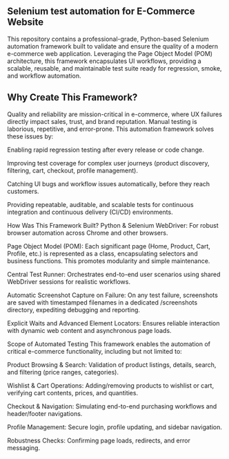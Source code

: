 ## Selenium test automation for E-Commerce Website
This repository contains a professional-grade, Python-based Selenium automation framework built to validate and ensure the quality of a modern e-commerce web application. Leveraging the Page Object Model (POM) architecture, this framework encapsulates UI workflows, providing a scalable, reusable, and maintainable test suite ready for regression, smoke, and workflow automation.

## Why Create This Framework?
Quality and reliability are mission-critical in e-commerce, where UX failures directly impact sales, trust, and brand reputation. Manual testing is laborious, repetitive, and error-prone. This automation framework solves these issues by:

Enabling rapid regression testing after every release or code change.

Improving test coverage for complex user journeys (product discovery, filtering, cart, checkout, profile management).

Catching UI bugs and workflow issues automatically, before they reach customers.

Providing repeatable, auditable, and scalable tests for continuous integration and continuous delivery (CI/CD) environments.

How Was This Framework Built?
Python & Selenium WebDriver: For robust browser automation across Chrome and other browsers.

Page Object Model (POM): Each significant page (Home, Product, Cart, Profile, etc.) is represented as a class, encapsulating selectors and business functions. This promotes modularity and simple maintenance.

Central Test Runner: Orchestrates end-to-end user scenarios using shared WebDriver sessions for realistic workflows.

Automatic Screenshot Capture on Failure: On any test failure, screenshots are saved with timestamped filenames in a dedicated /screenshots directory, expediting debugging and reporting.

Explicit Waits and Advanced Element Locators: Ensures reliable interaction with dynamic web content and asynchronous page loads.

Scope of Automated Testing
This framework enables the automation of critical e-commerce functionality, including but not limited to:

Product Browsing & Search: Validation of product listings, details, search, and filtering (price ranges, categories).

Wishlist & Cart Operations: Adding/removing products to wishlist or cart, verifying cart contents, prices, and quantities.

Checkout & Navigation: Simulating end-to-end purchasing workflows and header/footer navigations.

Profile Management: Secure login, profile updating, and sidebar navigation.

Robustness Checks: Confirming page loads, redirects, and error messaging.
